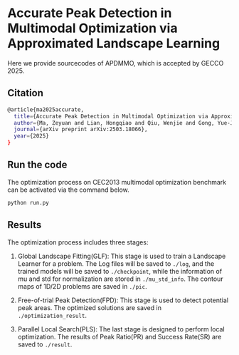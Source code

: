 # Accurate Peak Detection in Multimodal Optimization via Approximated Landscape Learning

Here we provide sourcecodes of APDMMO, which is accepted by GECCO 2025.

## Citation

```bash
@article{ma2025accurate,
  title={Accurate Peak Detection in Multimodal Optimization via Approximated Landscape Learning},
  author={Ma, Zeyuan and Lian, Hongqiao and Qiu, Wenjie and Gong, Yue-Jiao},
  journal={arXiv preprint arXiv:2503.18066},
  year={2025}
}
```

## Run the code
The optimization process on CEC2013 multimodal optimization benchmark can be  activated via the command below.
```bash
python run.py
```

## Results
The optimization process includes three stages:

1. Global Landscape Fitting(GLF): 
This stage is used to train a Landscape Learner for a problem. The Log files will be saved to `./log`, and the trained models will be saved to `./checkpoint`, while the information of mu and std for normalization are stored in `./mu_std_info`. The contour maps of 1D/2D problems are saved in `./pic`. 

2. Free-of-trial Peak Detection(FPD): 
This stage is used to detect potential peak areas. The optimized solutions are saved in `./optimization_result`.

3. Parallel Local Search(PLS): 
The last stage is designed to perform local optimization. The results of Peak Ratio(PR) and Success Rate(SR) are saved to `./result`.
